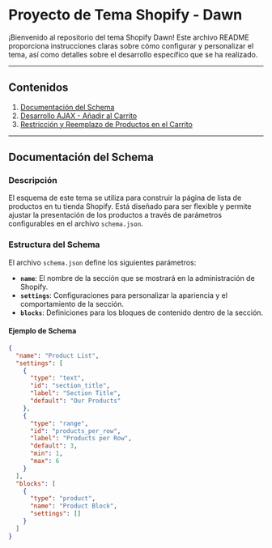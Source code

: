 # Proyecto de Tema Shopify - Dawn

¡Bienvenido al repositorio del tema Shopify Dawn! Este archivo README proporciona instrucciones claras sobre cómo configurar y personalizar el tema, así como detalles sobre el desarrollo específico que se ha realizado.

---

## Contenidos

1. [Documentación del Schema](#documentación-del-schema)
2. [Desarrollo AJAX - Añadir al Carrito](#desarrollo-ajax---añadir-al-carrito)
3. [Restricción y Reemplazo de Productos en el Carrito](#restricción-y-reemplazo-de-productos-en-el-carrito)

---

## Documentación del Schema

### Descripción

El esquema de este tema se utiliza para construir la página de lista de productos en tu tienda Shopify. Está diseñado para ser flexible y permite ajustar la presentación de los productos a través de parámetros configurables en el archivo `schema.json`.

### Estructura del Schema

El archivo `schema.json` define los siguientes parámetros:

- **`name`**: El nombre de la sección que se mostrará en la administración de Shopify.
- **`settings`**: Configuraciones para personalizar la apariencia y el comportamiento de la sección.
- **`blocks`**: Definiciones para los bloques de contenido dentro de la sección.

#### Ejemplo de Schema

```json
{
  "name": "Product List",
  "settings": [
    {
      "type": "text",
      "id": "section_title",
      "label": "Section Title",
      "default": "Our Products"
    },
    {
      "type": "range",
      "id": "products_per_row",
      "label": "Products per Row",
      "default": 3,
      "min": 1,
      "max": 6
    }
  ],
  "blocks": [
    {
      "type": "product",
      "name": "Product Block",
      "settings": []
    }
  ]
}
